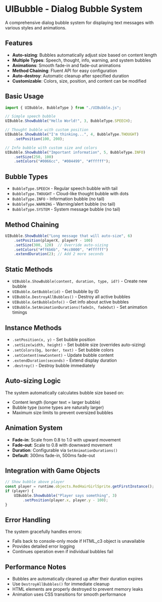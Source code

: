 # UIBubble - Dialog Bubble System

A comprehensive dialog bubble system for displaying text messages with various styles and animations.

## Features

- **Auto-sizing**: Bubbles automatically adjust size based on content length
- **Multiple Types**: Speech, thought, info, warning, and system bubbles
- **Animations**: Smooth fade-in and fade-out animations
- **Method Chaining**: Fluent API for easy configuration
- **Auto-destroy**: Automatic cleanup after specified duration
- **Customizable**: Colors, size, position, and content can be modified

## Basic Usage

```typescript
import { UIBubble, BubbleType } from "./UIBubble.js";

// Simple speech bubble
UIBubble.ShowBubble("Hello World!", 3, BubbleType.SPEECH);

// Thought bubble with custom position
UIBubble.ShowBubble("I'm thinking...", 4, BubbleType.THOUGHT)
    .setPosition(100, 200);

// Info bubble with custom size and colors
UIBubble.ShowBubble("Important information", 5, BubbleType.INFO)
    .setSize(250, 100)
    .setColors("#0066cc", "#004499", "#ffffff");
```

## Bubble Types

- `BubbleType.SPEECH` - Regular speech bubble with tail
- `BubbleType.THOUGHT` - Cloud-like thought bubble with dots
- `BubbleType.INFO` - Information bubble (no tail)
- `BubbleType.WARNING` - Warning/alert bubble (no tail)
- `BubbleType.SYSTEM` - System message bubble (no tail)

## Method Chaining

```typescript
UIBubble.ShowBubble("Long message that will auto-size", 6)
    .setPosition(playerX, playerY - 100)
    .setSize(300, 120)  // Override auto-sizing
    .setColors("#ff6b6b", "#cc0000", "#ffffff")
    .extendDuration(2); // Add 2 more seconds
```

## Static Methods

- `UIBubble.ShowBubble(content, duration, type, id?)` - Create new bubble
- `UIBubble.GetBubble(id)` - Get bubble by ID
- `UIBubble.DestroyAllBubbles()` - Destroy all active bubbles
- `UIBubble.GetBubbleInfo()` - Get info about active bubbles
- `UIBubble.SetAnimationDurations(fadeIn, fadeOut)` - Set animation timings

## Instance Methods

- `.setPosition(x, y)` - Set bubble position
- `.setSize(width, height)` - Set bubble size (overrides auto-sizing)
- `.setColors(bg, border, text)` - Set bubble colors
- `.setContent(newContent)` - Update bubble content
- `.extendDuration(seconds)` - Extend display duration
- `.destroy()` - Destroy bubble immediately

## Auto-sizing Logic

The system automatically calculates bubble size based on:
- Content length (longer text = larger bubble)
- Bubble type (some types are naturally larger)
- Maximum size limits to prevent oversized bubbles

## Animation System

- **Fade-in**: Scale from 0.8 to 1.0 with upward movement
- **Fade-out**: Scale to 0.8 with downward movement
- **Duration**: Configurable via `SetAnimationDurations()`
- **Default**: 300ms fade-in, 500ms fade-out

## Integration with Game Objects

```typescript
// Show bubble above player
const player = runtime.objects.RedHairGirlSprite.getFirstInstance();
if (player) {
    UIBubble.ShowBubble("Player says something", 3)
        .setPosition(player.x, player.y - 100);
}
```

## Error Handling

The system gracefully handles errors:
- Falls back to console-only mode if HTML_c3 object is unavailable
- Provides detailed error logging
- Continues operation even if individual bubbles fail

## Performance Notes

- Bubbles are automatically cleaned up after their duration expires
- Use `DestroyAllBubbles()` for immediate cleanup
- HTML elements are properly destroyed to prevent memory leaks
- Animation uses CSS transitions for smooth performance 